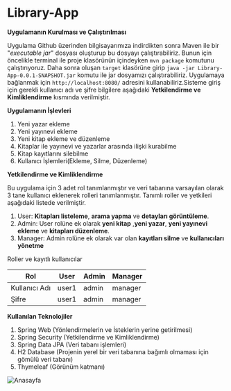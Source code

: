 # Library-App
**Uygulamanın Kurulması ve Çalıştırılması**

Uygulama Github üzerinden bilgisayarımıza indirdikten sonra Maven ile bir "*executable jar*" dosyası oluşturup bu dosyayı çalıştırabiliriz. Bunun için öncelikle terminal ile proje klasörünün içindeyken `mvn package` komutunu çalıştırıyoruz. Daha sonra oluşan `target` klasörüne girip `java -jar Library-App-0.0.1-SNAPSHOT.jar` komutu ile jar dosyamızı çalıştırabiliriz. Uygulamaya bağlanmak için `http://localhost:8080/` adresini kullanabiliriz.Sisteme giriş için gerekli kullanıcı adı ve şifre bilgilere aşağıdaki **Yetkilendirme ve Kimliklendirme** kısmında verilmiştir.

**Uygulamanın İşlevleri**

 1. Yeni yazar ekleme
 2. Yeni yayınevi ekleme
 3. Yeni kitap ekleme ve düzenleme
 4. Kitaplar ile yayınevi ve yazarlar arasında ilişki kurabilme
 5. Kitap kayıtlarını silebilme
 6. Kullanıcı İşlemleri(Ekleme, Silme, Düzenleme)

**Yetkilendirme ve Kimliklendirme**

Bu uygulama için 3 adet rol tanımlanmıştır ve veri tabanına varsayılan olarak 3 tane kullanıcı eklenerek rolleri tanımlanmıştır. Tanımlı roller ve yetkileri aşağıdaki listede verilmiştir.

 1. User: **Kitapları listeleme**, **arama yapma** ve **detayları görüntüleme**.
 2. Admin: User rolüne ek olarak **yeni kitap** ,**yeni yazar**, **yeni yayınevi ekleme** ve **kitapları düzenleme**.
 3. Manager: Admin rolüne ek olarak  var olan **kayıtları silme** ve **kullanıcıları yönetme** 

Roller ve kayıtlı kullanıcılar

| Rol | User | Admin |Manager|
|--|--|--|--|
| Kullanıcı Adı |  user1| admin |manager|
| Şifre |  user1| admin |manager|


**Kullanılan Teknolojiler**

 1. Spring Web (Yönlendirmelerin ve İsteklerin yerine getirilmesi)
 2. Spring Security (Yetkilendirme ve Kimliklendirme)
 3. Spring Data JPA (Veri tabanı işlemleri)
 4. H2 Database (Projenin yerel bir veri tabanına bağımlı olmaması için gömülü veri tabanı)
 5. Thymeleaf (Görünüm katmanı)

![Anasayfa](https://i.ibb.co/DL6Jt1R/Library-App-img.jpg" )














